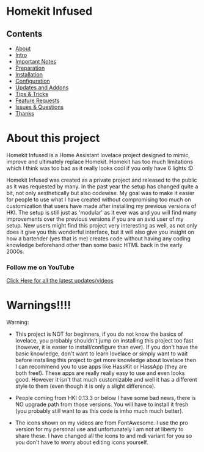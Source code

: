 # Homekit Infused

## Contents
- [About](index.md)
- [Intro](intro.md)
- [Important Notes](notes.md)
- [Preparation](preparation.md)
- [Installation](installation.md)
- [Configuration](configuration.md)
- [Updates and Addons](updates.md)
- [Tips & Tricks](tips.md)
- [Feature Requests](requests.md)
- [Issues & Questions](issues.md)
- [Thanks](thanks.md)

# About this project
Homekit Infused is a Home Assistant lovelace project designed to mimic, improve and ultimately replace Homekit. Homekit has too much limitations which I think was too bad as it really looks cool if you only have 6 lights :D

Homekit Infused was created as a private project and released to the public as it was requested by many. In the past year the setup has changed quite a bit, not only aesthetically but also codewise. My goal was to make it easier for people to use what I have created without compromising too much on customization that users have made after installing my previous versions of HKI. The setup is still just as 'modular' as it ever was and you will find many improvements over the previous versions if you are an avid user of my setup. New users might find this project very interesting as well, as not only does it give you this wonderful interface, but it will also give you insight on how a bartender (yes that is me) creates code without having any coding knowledge beforehand other than some basic HTML back in the early 2000s.

### Follow me on YouTube
[Click Here for all the latest updates/videos](https://www.youtube.com/channel/UCYfcLj3IuQ-1mrnqgCk8f0w)

# Warnings!!!!
Warning:
  - This project is NOT for beginners, if you do not know the basics of lovelace, you probably shouldn't jump on installing this project too fast (however, it is easier to install/configure than ever). If you don't have the basic knowledge, don't want to learn lovelace or simply want to wait before installing this project to get more knowledge about lovelace then I can recommend you to use apps like HassKit or HassApp (they are both free!). These apps are really really easy to use and even looks good. However it isn't that much customizable and well it has a different style to them (even though it is only a slight difference).
  
  - People coming from HKI 0.13.3 or below I have some bad news, there is NO upgrade path from those versions. You will have to install it fresh (you probably still want to as this code is imho much much better).
  - The icons shown on my videos are from FontAwesome. I use the pro version for my personal use and unfortunately I am not at liberty to share these. I have changed all the icons to and mdi variant for you so you don't have to worry about editing icons yourself.

